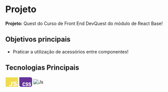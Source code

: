 # Projeto

**Projeto:** Quest do Curso de Front End DevQuest do módulo de React Base!

## Objetivos principais

- Praticar a utilização de acessórios entre componentes!

## Tecnologias Principais

<img align="center" alt="Js" height="30" width="40" src="https://raw.githubusercontent.com/devicons/devicon/master/icons/javascript/javascript-plain.svg">
<img align="center" alt="Js" height="30" width="40" src="https://raw.githubusercontent.com/devicons/devicon/master/icons/css/css-plain.svg">
<img align="center" alt="Js" height="30" width="40" src="https://raw.githubusercontent.com/devicons/devicon/master/icons/react/react-plain.svg">
